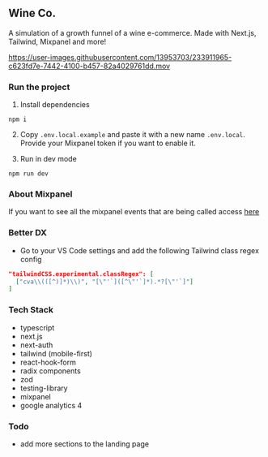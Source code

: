 ## Wine Co.

A simulation of a growth funnel of a wine e-commerce. Made with Next.js, Tailwind, Mixpanel and more!


https://user-images.githubusercontent.com/13953703/233911965-c623fd7e-7442-4100-b457-82a4029761dd.mov


### Run the project

1. Install dependencies

```
npm i
```

2. Copy `.env.local.example` and paste it with a new name `.env.local`. Provide your Mixpanel token if you want to enable it.


3. Run in dev mode

```
npm run dev
```

### About Mixpanel

If you want to see all the mixpanel events that are being called access [here](https://github.com/vctormb/wineco/blob/main/utils/types.ts)

### Better DX

- Go to your VS Code settings and add the following Tailwind class regex config

```json
"tailwindCSS.experimental.classRegex": [
  ["cva\\(([^)]*)\\)", "[\"'`]([^\"'`]*).*?[\"'`]"]
]
```

### Tech Stack
- typescript
- next.js
- next-auth
- tailwind (mobile-first)
- react-hook-form
- radix components
- zod
- testing-library
- mixpanel
- google analytics 4

### Todo
- add more sections to the landing page

